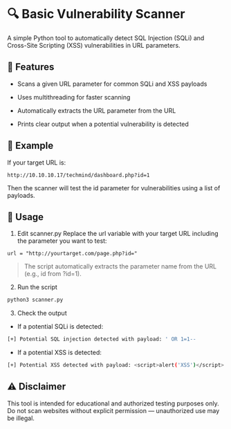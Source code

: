# 🔍 Basic Vulnerability Scanner
A simple Python tool to automatically detect SQL Injection (SQLi) and Cross-Site Scripting (XSS) vulnerabilities in URL parameters.

## 🚀 Features
- Scans a given URL parameter for common SQLi and XSS payloads

- Uses multithreading for faster scanning

- Automatically extracts the URL parameter from the URL

- Prints clear output when a potential vulnerability is detected

## 🧪 Example
If your target URL is:
```
http://10.10.10.17/techmind/dashboard.php?id=1
```
Then the scanner will test the id parameter for vulnerabilities using a list of payloads.

## 📄 Usage
1. Edit scanner.py
Replace the url variable with your target URL including the parameter you want to test:
```
url = "http://yourtarget.com/page.php?id="
```
> The script automatically extracts the parameter name from the URL (e.g., id from ?id=1).

2. Run the script
```bash
python3 scanner.py
```

3. Check the output
- If a potential SQLi is detected:

```bash
[+] Potential SQL injection detected with payload: ' OR 1=1--
```
- If a potential XSS is detected:
```bash
[+] Potential XSS detected with payload: <script>alert('XSS')</script>
```

## ⚠️ Disclaimer
This tool is intended for educational and authorized testing purposes only.
Do not scan websites without explicit permission — unauthorized use may be illegal.
